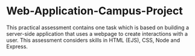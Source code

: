 # Web-Application-Campus-Project

This practical assessment contains one task which is based on building a server-side application that uses a webpage to create interactions with a user. This assessment considers skills in HTML (EJS), CSS, Node and Express.
